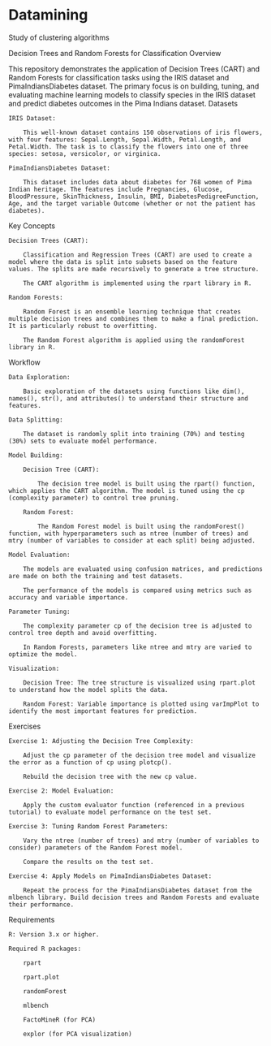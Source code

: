 # Datamining
Study of clustering algorithms

Decision Trees and Random Forests for Classification
Overview

This repository demonstrates the application of Decision Trees (CART) and Random Forests for classification tasks using the IRIS dataset and PimaIndiansDiabetes dataset. The primary focus is on building, tuning, and evaluating machine learning models to classify species in the IRIS dataset and predict diabetes outcomes in the Pima Indians dataset.
Datasets

    IRIS Dataset:

        This well-known dataset contains 150 observations of iris flowers, with four features: Sepal.Length, Sepal.Width, Petal.Length, and Petal.Width. The task is to classify the flowers into one of three species: setosa, versicolor, or virginica.

    PimaIndiansDiabetes Dataset:

        This dataset includes data about diabetes for 768 women of Pima Indian heritage. The features include Pregnancies, Glucose, BloodPressure, SkinThickness, Insulin, BMI, DiabetesPedigreeFunction, Age, and the target variable Outcome (whether or not the patient has diabetes).

Key Concepts

    Decision Trees (CART):

        Classification and Regression Trees (CART) are used to create a model where the data is split into subsets based on the feature values. The splits are made recursively to generate a tree structure.

        The CART algorithm is implemented using the rpart library in R.

    Random Forests:

        Random Forest is an ensemble learning technique that creates multiple decision trees and combines them to make a final prediction. It is particularly robust to overfitting.

        The Random Forest algorithm is applied using the randomForest library in R.

Workflow

    Data Exploration:

        Basic exploration of the datasets using functions like dim(), names(), str(), and attributes() to understand their structure and features.

    Data Splitting:

        The dataset is randomly split into training (70%) and testing (30%) sets to evaluate model performance.

    Model Building:

        Decision Tree (CART):

            The decision tree model is built using the rpart() function, which applies the CART algorithm. The model is tuned using the cp (complexity parameter) to control tree pruning.

        Random Forest:

            The Random Forest model is built using the randomForest() function, with hyperparameters such as ntree (number of trees) and mtry (number of variables to consider at each split) being adjusted.

    Model Evaluation:

        The models are evaluated using confusion matrices, and predictions are made on both the training and test datasets.

        The performance of the models is compared using metrics such as accuracy and variable importance.

    Parameter Tuning:

        The complexity parameter cp of the decision tree is adjusted to control tree depth and avoid overfitting.

        In Random Forests, parameters like ntree and mtry are varied to optimize the model.

    Visualization:

        Decision Tree: The tree structure is visualized using rpart.plot to understand how the model splits the data.

        Random Forest: Variable importance is plotted using varImpPlot to identify the most important features for prediction.

Exercises

    Exercise 1: Adjusting the Decision Tree Complexity:

        Adjust the cp parameter of the decision tree model and visualize the error as a function of cp using plotcp().

        Rebuild the decision tree with the new cp value.

    Exercise 2: Model Evaluation:

        Apply the custom evaluator function (referenced in a previous tutorial) to evaluate model performance on the test set.

    Exercise 3: Tuning Random Forest Parameters:

        Vary the ntree (number of trees) and mtry (number of variables to consider) parameters of the Random Forest model.

        Compare the results on the test set.

    Exercise 4: Apply Models on PimaIndiansDiabetes Dataset:

        Repeat the process for the PimaIndiansDiabetes dataset from the mlbench library. Build decision trees and Random Forests and evaluate their performance.

Requirements

    R: Version 3.x or higher.

    Required R packages:

        rpart

        rpart.plot

        randomForest

        mlbench

        FactoMineR (for PCA)

        explor (for PCA visualization)
